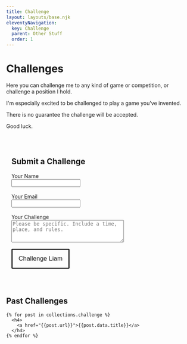 ```yaml
---
title: Challenge
layout: layouts/base.njk
eleventyNavigation:
  key: Challenge
  parent: Other Stuff
  order: 1
---
```

<style>
  .box {
  border: 2px solid var(--text-color);
  padding: 1em;
  border-radius: 3px;
  width: 60%;
  }

  @media (max-width: 700px) {
  .box {
    width: 100%; /* Set width to 100% for mobile */
  }
  } 

  input[type=submit] {
  cursor: grabbing;
  background-color: var(--background-color); 
  color: var(--text-color);
  border: 2px var(--text-color);
  border-radius: 3px;
  border-style: solid;
  padding: 14px 16px;
  transition: 0.08s;
  font-size: 17px;  
}

input[type=submit]:hover {
  background-color: var(--text-color);
  color: var(--background-color); 
}

#challenge_content {
  /* Set height */
  height: 60px; /* Adjust the value as needed */

  /* Set width */
  width: 100%; /* Adjust the value as needed */
}

</style>

# Challenges

Here you can challenge me to any kind of game or competition, or challenge a position I hold.  

I'm especially excited to be challenged to play a game you've invented.  

There is no guarantee the challenge will be accepted.  

Good luck.

<br>

<div class="box">

  ## Submit a Challenge

  <form action="https://formspree.io/f/xoqgkdzd" method="post">
    <div>
      <label for="fname">Your Name</label><br>
      <input type="text" id="fname" name="fname" value="" required><br>
    </div>
    <br>
    <div>
      <label for="_replyto">Your Email</label><br>  
      <input type="email" name="_replyto" required>
    </div>
    <br>
    <div>
      <label for="challenge_content">Your Challenge</label><br>  
      <textarea id="challenge_content" name="challenge" rows="4" cols="46" placeholder="Please be specific. Include a time, place, and rules." required></textarea>
    </div>
    <br>
    <!-- <input type="image" name="submit" src="/img/liam_drawing.svg" alt="Submit" style="width: 100px"/> -->
    <input type="submit" value="Challenge Liam"> 
    

  </form> 
</div>

<br>

## Past Challenges
    {% for post in collections.challenge %}
      <h4> 
        <a href="{{post.url}}">{{post.data.title}}</a>
      </h4>
    {% endfor %}
